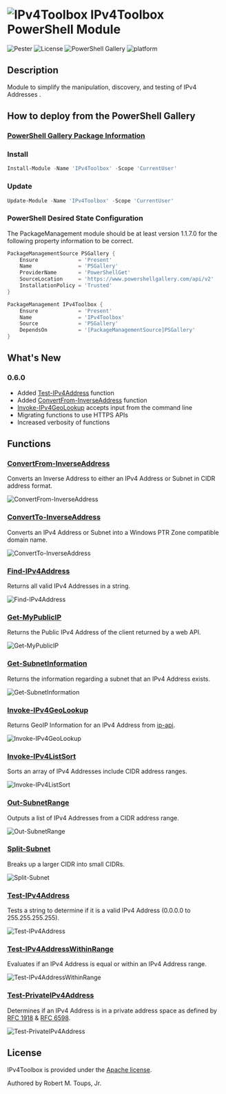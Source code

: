 # ![IPv4Toolbox](icons/Color-small.png) IPv4Toolbox PowerShell Module

![Pester](https://github.com/roberttoups/IPv4Toolbox/workflows/Pester/badge.svg) ![License](https://img.shields.io/github/license/roberttoups/IPv4Toolbox) ![PowerShell Gallery](https://img.shields.io/powershellgallery/v/IPv4Toolbox) ![platform](https://img.shields.io/powershellgallery/p/IPv4Toolbox)

## Description

Module to simplify the manipulation, discovery, and testing of IPv4 Addresses .

## How to deploy from the PowerShell Gallery

### [PowerShell Gallery Package Information](https://www.powershellgallery.com/packages/IPv4Toolbox)

### Install

```powershell
Install-Module -Name 'IPv4Toolbox' -Scope 'CurrentUser'
```

### Update

```powershell
Update-Module -Name 'IPv4Toolbox' -Scope 'CurrentUser'
```

### PowerShell Desired State Configuration

The PackageManagement module should be at least version 1.1.7.0 for the following property information to be correct.

```powershell
PackageManagementSource PSGallery {
    Ensure             = 'Present'
    Name               = 'PSGallery'
    ProviderName       = 'PowerShellGet'
    SourceLocation     = 'https://www.powershellgallery.com/api/v2'
    InstallationPolicy = 'Trusted'
}

PackageManagement IPv4Toolbox {
    Ensure             = 'Present'
    Name               = 'IPv4Toolbox'
    Source             = 'PSGallery'
    DependsOn          = '[PackageManagementSource]PSGallery'
}
```

## What's New

### 0.6.0

- Added [Test-IPv4Address](Docs/Test-IPv4Address.md) function
- Added [ConvertFrom-InverseAddress](Docs/ConvertFrom-InverseAddress.md) function
- [Invoke-IPv4GeoLookup](Docs/Invoke-IPv4GeoLookup.md) accepts input from the command line
- Migrating functions to use HTTPS APIs
- Increased verbosity of functions

## Functions

### [ConvertFrom-InverseAddress](Docs/ConvertFrom-InverseAddress.md)

Converts an Inverse Address to either an IPv4 Address or Subnet in CIDR address format.

![ConvertFrom-InverseAddress](Examples/Graphics/ConvertFrom-InverseAddress.gif)
### [ConvertTo-InverseAddress](Docs/ConvertTo-InverseAddress.md)

Converts an IPv4 Address or Subnet into a Windows PTR Zone compatible domain name.

![ConvertTo-InverseAddress](Examples/Graphics/ConvertTo-InverseAddress.gif)

### [Find-IPv4Address](Docs/Find-IPv4Address.md)

Returns all valid IPv4 Addresses in a string.

![Find-IPv4Address](Examples/Graphics/Find-IPv4Address.gif)

### [Get-MyPublicIP](Docs/Get-MyPublicIP.md)

Returns the Public IPv4 Address of the client returned by a web API.

![Get-MyPublicIP](Examples/Graphics/Get-MyPublicIP.gif)

### [Get-SubnetInformation](Docs/Get-SubnetInformation.md)

Returns the information regarding a subnet that an IPv4 Address exists.

![Get-SubnetInformation](Examples/Graphics/Get-SubnetInformation.gif)

### [Invoke-IPv4GeoLookup](Docs/Invoke-IPv4GeoLookup.md)

Returns GeoIP Information for an IPv4 Address from [ip-api](https://ip-api.com).

![Invoke-IPv4GeoLookup](Examples/Graphics/Invoke-IPv4GeoLookup.gif)

### [Invoke-IPv4ListSort](Docs/Invoke-IPv4ListSort.md)

Sorts an array of IPv4 Addresses include CIDR address ranges.

![Invoke-IPv4ListSort](Examples/Graphics/Invoke-IPv4ListSort.gif)

### [Out-SubnetRange](Docs/Out-SubnetRange.md)

Outputs a list of IPv4 Addresses from a CIDR address range.

![Out-SubnetRange](Examples/Graphics/Out-SubnetRange.gif)

### [Split-Subnet](Docs/Split-Subnet.md)

Breaks up a larger CIDR into small CIDRs.

![Split-Subnet](Examples/Graphics/Split-Subnet.gif)

### [Test-IPv4Address](Docs/Test-IPv4Address.md)

Tests a string to determine if it is a valid IPv4 Address (0.0.0.0 to 255.255.255.255).

![Test-IPv4Address](Examples/Graphics/Test-IPv4Address.gif)

### [Test-IPv4AddressWithinRange](Docs/Test-IPv4AddressWithinRange.md)

Evaluates if an IPv4 Address is equal or within an IPv4 Address range.

![Test-IPv4AddressWithinRange](Examples/Graphics/Test-IPv4AddressWithinRange.gif)

### [Test-PrivateIPv4Address](Docs/Test-PrivateIPv4Address.md)

Determines if an IPv4 Address is in a private address space as defined by [RFC 1918](https://datatracker.ietf.org/doc/html/rfc1918) & [RFC 6598](https://datatracker.ietf.org/doc/html/rfc6598).

![Test-PrivateIPv4Address](Examples/Graphics/Test-PrivateIPv4Address.gif)

## License

IPv4Toolbox is provided under the [Apache license](LICENSE).

Authored by Robert M. Toups, Jr.
